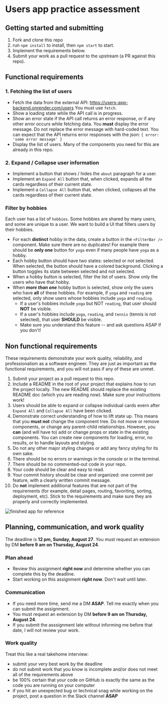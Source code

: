 # Users app practice assessment

## Getting started and submitting
1. Fork and clone this repo
1. run `npm install` to install, then `npm start` to start.
1. Implement the requirements below.
1. Submit your work as a pull request to the upstream (a PR against this repo).

## Functional requirements
### 1. Fetching the list of users

- Fetch the data from the external API: https://users-app-backend.onrender.com/users You must use `fetch`.
- Show a loading state while the API call is in progress.
- Show an error state if the API call returns an error response, or if any other error occurs while fetching data. You **must** display the error message. Do not replace the error message with hard-coded text.
You can expect that the API returns error responses with the json: `{ error: 'some error message' }`
- Display the list of users. Many of the components you need for this are already in this repo.

### 2. Expand / Collapse user information
- Implement a button that shows / hides the `about` paragraph for a user.
- Implement an `Expand All` button that, when clicked, expands all the cards regardless of their current state.
- Implement a `Collapse All` button that, when clicked, collapses all the cards regardless of their current state.

### Filter by hobbies
Each user has a list of `hobbies`. Some hobbies are shared by many users, and some are unique to a user. We want to build a UI that filters users by their hobbies.

- For each **distinct** hobby in the data, create a button in the `<FilterBar />` component. Make sure there are no duplicates! For example there should be **only one** button for `yoga` even if many people have `yoga` as a hobby.
- Each hobby button should have two states: selected or not selected. When selected, the button should have a colored background. Clicking a button toggles its state between selected and not selected.
- When a hobby button is selected, filter the list of users. Show only the users who have that hobby.
- When ***more than one*** hobby button is selected, show only the users who have **all** of these hobbies. For example, if `yoga` and `reading` are selected, only show users whose hobbies include `yoga` and `reading`.
    - If a user's hobbies include `yoga` but NOT `reading`, that user should **NOT** be visible.
    - If a user's hobbies include `yoga`, `reading`, and `tennis` (tennis is not selected), that user **SHOULD** be visible.
    - Make sure you understand this feature -- and ask questions ASAP if you don't!

## Non functional requirements
These requirements demonstrate your work quality, reliability, and professionalism as a software engineer. They are just as important as the functional requirements, and you will not pass if any of these are unmet.

1. Submit your project as a pull request to this repo.
1. Include a README in the root of your project that explains how to run the project locally. The new README should replace the existing README doc (which you are reading now). Make sure your instructions work!
1. Users should be able to expand or collapse individual cards evern after `Expand All` and `Collapse All` have been clicked.
1. Demonstrate correct understanding of how to lift state up. This means that you **must not** change the component tree. Do not move or remove components, or change any parent-child relationships. However, you **can** (and will have to) add or change props or state in the existing components. You can create new components for loading, error, no results, or to handle layouts and styling.
1. Do not any other major styling changes or add any fancy styling for its own sake.
1. There should be no errors or warnings in the console or in the terminal.
1. There should be no commented-out code in your repo.
1. Your code should be clear and easy to read.
1. Your commit history should be clear and organized: one commit per feature, with a clearly written commit message.
1. Do **not** implement additional features that are not part of the requirements (for example, detail pages, routing, favoriting, sorting, deployment, etc). Stick to the requirements and make sure they are properly and correctly implemented.

![finished app for reference](./users-app-completed.png)

## Planning, communication, and work quality
The deadline is **12 pm, Sunday, August 27**.
You must request an extension by DM **before 9 am on Thursday, August 24**.

### Plan ahead
- Review this assignment **right now** and determine whether you can complete this by the deadline.
- Start working on this assignment **right now**. Don't wait until later.

### Communication
- If you need more time, send me a DM **ASAP**. Tell me exactly when you can submit the assignment.
- You must request an extension by DM **before 9 am on Thursday, August 24**.
- If you submit the asssignment late without informing me before that date, I will not review your work.

### Work quality
Treat this like a real takehome interview:
- submit your very best work by the deadline
- do not submit work that you know is incomplete and/or does not meet all of the requirements above
- be 100% certain that your code on GitHub is exactly the same as the code you are running on your computer
- if you hit an unexpected bug or technical snag while working on the project, post a question in the Slack channel **ASAP**

